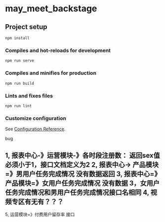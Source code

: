 # may_meet_backstage

## Project setup
```
npm install
```

### Compiles and hot-reloads for development
```
npm run serve
```

### Compiles and minifies for production
```
npm run build
```

### Lints and fixes files
```
npm run lint
```

### Customize configuration
See [Configuration Reference](https://cli.vuejs.org/config/).



bug

1, 报表中心-》运营模块-》各时段注册数： 返回sex值必须小于1，接口文档定义为2
2, 报表中心-> 产品模块=》男用户任务完成情况  没有数据返回
3, 报表中心=》产品模块=》女用户任务完成情况  没有数据
3，女用户任务完成情况和男用户任务完成情况接口名相同
4, 视频专区有无有？？？
-----------------------
5, 运营模块=》付费用户留存率 接口